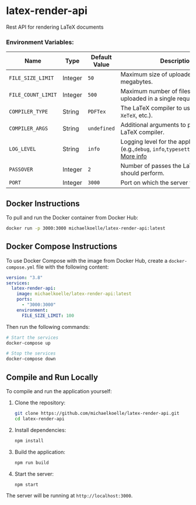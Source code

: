 # latex-render-api

Rest API for rendering LaTeX documents

### Environment Variables:

| Name               | Type    | Default Value | Description                                                                                                                                                                    |
| ------------------ | ------- | ------------- | ------------------------------------------------------------------------------------------------------------------------------------------------------------------------------ |
| `FILE_SIZE_LIMIT`  | Integer | `50`          | Maximum size of uploaded files in megabytes.                                                                                                                                   |
| `FILE_COUNT_LIMIT` | Integer | `500`         | Maximum number of files that can be uploaded in a single request.                                                                                                              |
| `COMPILER_TYPE`    | String  | `PDFTex`      | The LaTeX compiler to use (e.g.,`PDFTex`, `XeTeX`, etc.).                                                                                                                      |
| `COMPILER_ARGS`    | String  | `undefined`   | Additional arguments to pass to the LaTeX compiler.                                                                                                                            |
| `LOG_LEVEL`        | String  | `info`        | Logging level for the application (e.g.,`debug`, `info`,`typesetting`,`warn`,`error`). [More info](https://github.com/michaelkoelle/node-latex-render?tab=readme-ov-file#logs) |
| `PASSOVER`         | Integer | `2`           | Number of passes the LaTeX compiler should perform.                                                                                                                            |
| `PORT`             | Integer | `3000`        | Port on which the server will listen.                                                                                                                                          |

## Docker Instructions

To pull and run the Docker container from Docker Hub:

```bash
docker run -p 3000:3000 michaelkoelle/latex-render-api:latest
```

## Docker Compose Instructions

To use Docker Compose with the image from Docker Hub, create a `docker-compose.yml` file with the following content:

```yaml
version: "3.8"
services:
  latex-render-api:
    image: michaelkoelle/latex-render-api:latest
    ports:
      - "3000:3000"
    environment:
      FILE_SIZE_LIMIT: 100
```

Then run the following commands:

```bash
# Start the services
docker-compose up

# Stop the services
docker-compose down
```

## Compile and Run Locally

To compile and run the application yourself:

1. Clone the repository:

   ```bash
   git clone https://github.com/michaelkoelle/latex-render-api.git
   cd latex-render-api
   ```

2. Install dependencies:

   ```bash
   npm install
   ```

3. Build the application:

   ```bash
   npm run build
   ```

4. Start the server:

   ```bash
   npm start
   ```

The server will be running at `http://localhost:3000`.
